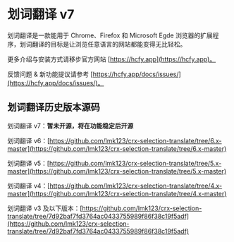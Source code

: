# 划词翻译 v7

划词翻译是一款能用于 Chrome、Firefox 和 Microsoft Egde 浏览器的扩展程序，划词翻译的目标是让浏览任意语言的网站都能变得无比轻松。

更多介绍与安装方式请移步官方网站 [https://hcfy.app](https://hcfy.app)。

反馈问题 & 新功能提议请参考 [https://hcfy.app/docs/issues/](https://hcfy.app/docs/issues/)。

## 划词翻译历史版本源码

划词翻译 v7：**暂未开源，将在功能稳定后开源**

划词翻译 v6：[https://github.com/lmk123/crx-selection-translate/tree/6.x-master](https://github.com/lmk123/crx-selection-translate/tree/6.x-master)

划词翻译 v5：[https://github.com/lmk123/crx-selection-translate/tree/5.x-master](https://github.com/lmk123/crx-selection-translate/tree/5.x-master)

划词翻译 v4：[https://github.com/lmk123/crx-selection-translate/tree/4.x-master](https://github.com/lmk123/crx-selection-translate/tree/4.x-master)

划词翻译 v3 及以下版本：[https://github.com/lmk123/crx-selection-translate/tree/7d92baf7fd3764ac0433755989f86f38c19f5adf](https://github.com/lmk123/crx-selection-translate/tree/7d92baf7fd3764ac0433755989f86f38c19f5adf)
